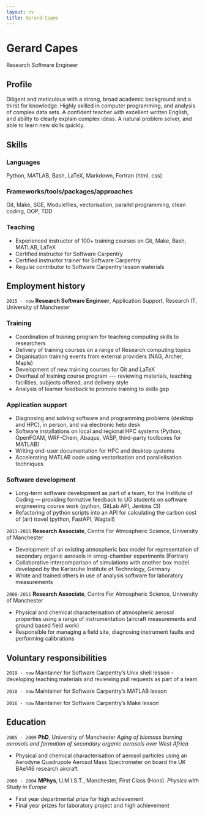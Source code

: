 ```yaml
---
layout: cv
title: Gerard Capes
---
```

# Gerard Capes
Research Software Engineer


## Profile

Diligent and meticulous with a strong, broad academic background and a thirst for knowledge.
Highly skilled in computer programming, and analysis of complex data sets.
A confident teacher with excellent written English, and ability to clearly explain complex ideas.
A natural problem solver, and able to learn new skills quickly.


## Skills

### Languages
Python, MATLAB, Bash, LaTeX, Markdown, Fortran (html, css)

### Frameworks/tools/packages/approaches
Git, Make, SGE, Modulefiles, vectorisation, parallel programming, clean coding, OOP, TDD

### Teaching
- Experienced instructor of 100+ training courses on Git, Make, Bash, MATLAB, LaTeX
- Certified instructor for Software Carpentry
- Certified instructor trainer for Software Carpentry
- Regular contributor to Software Carpentry lesson materials


## Employment history
`2015 - now`
**Research Software Engineer**, Application Support, Research IT, University of Manchester

### Training
- Coordination of training program for teaching computing skills to researchers
- Delivery of training courses on a range of Research computing topics
- Organisation training events from external providers (NAG, Archer, Maple)
- Development of new training courses for Git and LaTeX
- Overhaul of training course program --- reviewing materials, teaching facilities, subjects offered, and delivery style
- Analysis of learner feedback to promote training to skills gap

### Application support
- Diagnosing and solving software and programming problems (desktop and HPC), in person, and via electronic help desk
- Software installations on local and regional HPC systems (Python, OpenFOAM, WRF-Chem, Abaqus, VASP, third-party toolboxes for MATLAB)
- Writing end-user documentation for HPC and desktop systems
- Accelerating MATLAB code using vectorisation and parallelisation techniques

### Software development
- Long-term software development as part of a team, for the Institute of Coding —
  providing formative feedback to UG students on software engineering course work (python, GitLab API, Jenkins CI)
- Refactoring of python scripts into an API for calculating the carbon cost of (air) travel (python, FastAPI, Wagtail)

`2011-2015`
**Research Associate**, Centre For Atmospheric Science, University of Manchester
- Development of an existing atmospheric box model for representation of secondary
organic aerosols in smog-chamber experiments (Fortran)
- Collaborative intercomparison of simulations with another box model developed by
the Karlsruhe Institute of Technology, Germany
- Wrote and trained others in use of analysis software for laboratory measurements

`2008-2011`
**Research Associate**, Centre For Atmospheric Science, University of Manchester
- Physical and chemical characterisation of atmospheric aerosol properties using a
range of instrumentation (aircraft measurements and ground based field work)
- Responsible for managing a field site, diagnosing instrument faults and performing
calibrations

## Voluntary responsibilities
`2019 - now`
Maintainer for Software Carpentry’s Unix shell lesson - developing teaching
materials and reviewing pull requests as part of a team

`2018 - now`
Maintainer for Software Carpentry’s MATLAB lesson

`2016 - now`
Maintainer for Software Carpentry’s Make lesson


## Education
`2005 - 2009`
**PhD**, University of Manchester
*Aging of biomass burning aerosols and formation of secondary organic aerosols over West Africa*

- Physical and chemical characterisation of aerosol particles using an Aerodyne
Quadrupole Aerosol Mass Spectrometer on board the UK BAe146 research aircraft

`2000 - 2004`
**MPhys**, U.M.I.S.T., Manchester, First Class (Hons).
*Physics with Study in Europe*

- First year departmental prize for high achievement
- Final year prizes for laboratory project and high achievement

